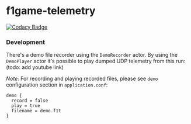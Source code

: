 f1game-telemetry
================

[![Codacy Badge](https://api.codacy.com/project/badge/Grade/fdf98753c2b94cc298cdbab140249635)](https://www.codacy.com/app/gmaslowski/f1game-telemetry?utm_source=github.com&utm_medium=referral&utm_content=gmaslowski/f1game-telemetry&utm_campaign=badger)

### Development

There's a demo file recorder using the `DemoRecorder` actor. By using the `DemoPlayer` actor it's
possible to play dumped UDP telemetry from this run: (todo: add youtube link)

*Note*: For recording and playing recorded files, please see `demo` configuration section in `application.conf`:
```
demo {
  record = false
  play = true
  filename = demo.f1t
}
```